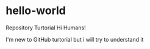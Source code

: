 # hello-world
Repository Turtorial
Hi Humans!

I'm new to GitHub turtorial but i will try to understand it
